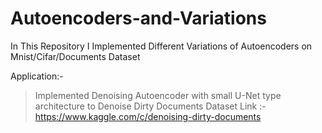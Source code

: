 # Autoencoders-and-Variations
In This Repository I Implemented Different Variations of Autoencoders on Mnist/Cifar/Documents Dataset

Application:-
> Implemented Denoising Autoencoder with small U-Net type architecture to Denoise Dirty Documents
> Dataset Link :- https://www.kaggle.com/c/denoising-dirty-documents
